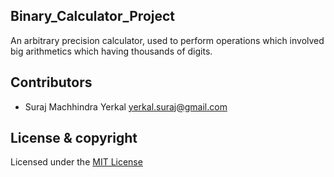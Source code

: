 ## Binary_Calculator_Project
An arbitrary precision calculator, used to perform operations which involved big arithmetics which having thousands of digits.

## Contributors
- Suraj Machhindra Yerkal   <yerkal.suraj@gmail.com>

## License & copyright

Licensed under the [MIT License](LICENSE)

